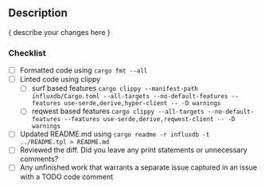 ## Description

{ describe your changes here }

### Checklist
- [ ] Formatted code using `cargo fmt --all`
- [ ] Linted code using clippy
  - [ ] surf based features `cargo clippy --manifest-path influxdb/Cargo.toml --all-targets --no-default-features --features use-serde,derive,hyper-client -- -D warnings`
  - [ ] reqwest based features `cargo clippy --all-targets --no-default-features --features use-serde,derive,reqwest-client -- -D warnings`
- [ ] Updated README.md using `cargo readme -r influxdb -t ../README.tpl > README.md`
- [ ] Reviewed the diff. Did you leave any print statements or unnecessary comments?
- [ ] Any unfinished work that warrants a separate issue captured in an issue with a TODO code comment
